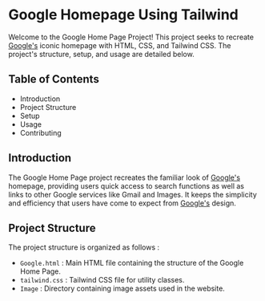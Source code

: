 # Google Homepage Using Tailwind
Welcome to the Google Home Page Project! This project seeks to recreate [Google's](https://www.google.com/) iconic homepage with HTML, CSS, and Tailwind CSS. The project's structure, setup, and usage are detailed below.
## Table of Contents
- Introduction
- Project Structure
- Setup
- Usage
- Contributing
## Introduction
The Google Home Page project recreates the familiar look of [Google's](https://www.google.com/) homepage, providing users quick access to search functions as well as links to other Google services like Gmail and Images. It keeps the simplicity and efficiency that users have come to expect from [Google's](https://www.google.com/) design. 
## Project Structure
The project structure is organized as follows :
- `Google.html` : Main HTML file containing the structure of the Google Home Page.
- `tailwind.css` : Tailwind CSS file for utility classes.
- `Image` : Directory containing image assets used in the website.


